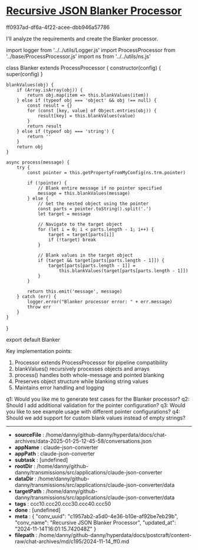 # [Recursive JSON Blanker Processor](https://claude.ai/chat/c1957ab2-a5d0-4e36-b10e-af92be7eb29b)

ff0937ad-df6a-4f22-acee-dbb946a57786

 I'll analyze the requirements and create the Blanker processor.



<antArtifact identifier="json-blanker" type="application/vnd.ant.code" language="javascript" title="JSON Blanker Processor">
import logger from '../../utils/Logger.js'
import ProcessProcessor from '../base/ProcessProcessor.js'
import ns from '../../utils/ns.js'

class Blanker extends ProcessProcessor {
    constructor(config) {
        super(config)
    }

    blankValues(obj) {
        if (Array.isArray(obj)) {
            return obj.map(item => this.blankValues(item))
        } else if (typeof obj === 'object' && obj !== null) {
            const result = {}
            for (const [key, value] of Object.entries(obj)) {
                result[key] = this.blankValues(value)
            }
            return result
        } else if (typeof obj === 'string') {
            return ''
        }
        return obj
    }

    async process(message) {
        try {
            const pointer = this.getPropertyFromMyConfig(ns.trm.pointer)
            
            if (!pointer) {
                // Blank entire message if no pointer specified
                message = this.blankValues(message)
            } else {
                // Get the nested object using the pointer
                const parts = pointer.toString().split('.')
                let target = message
                
                // Navigate to the target object
                for (let i = 0; i < parts.length - 1; i++) {
                    target = target[parts[i]]
                    if (!target) break
                }
                
                // Blank values in the target object
                if (target && target[parts[parts.length - 1]]) {
                    target[parts[parts.length - 1]] = 
                        this.blankValues(target[parts[parts.length - 1]])
                }
            }

            return this.emit('message', message)
        } catch (err) {
            logger.error("Blanker processor error: " + err.message)
            throw err
        }
    }
}

export default Blanker
</antArtifact>

Key implementation points:
1. Processor extends ProcessProcessor for pipeline compatibility
2. blankValues() recursively processes objects and arrays
3. process() handles both whole-message and pointed blanking
4. Preserves object structure while blanking string values
5. Maintains error handling and logging

q1: Would you like me to generate test cases for the Blanker processor?
q2: Should I add additional validation for the pointer configuration?
q3: Would you like to see example usage with different pointer configurations?
q4: Should we add support for custom blank values instead of empty strings?

---

* **sourceFile** : /home/danny/github-danny/hyperdata/docs/chat-archives/data-2025-01-25-12-45-58/conversations.json
* **appName** : claude-json-converter
* **appPath** : claude-json-converter
* **subtask** : [undefined]
* **rootDir** : /home/danny/github-danny/transmissions/src/applications/claude-json-converter
* **dataDir** : /home/danny/github-danny/transmissions/src/applications/claude-json-converter/data
* **targetPath** : /home/danny/github-danny/transmissions/src/applications/claude-json-converter/data
* **tags** : ccc10.ccc20.ccc30.ccc40.ccc50
* **done** : [undefined]
* **meta** : {
  "conv_uuid": "c1957ab2-a5d0-4e36-b10e-af92be7eb29b",
  "conv_name": "Recursive JSON Blanker Processor",
  "updated_at": "2024-11-14T16:01:15.742048Z"
}
* **filepath** : /home/danny/github-danny/hyperdata/docs/postcraft/content-raw/chat-archives/md/c195/2024-11-14_ff0.md